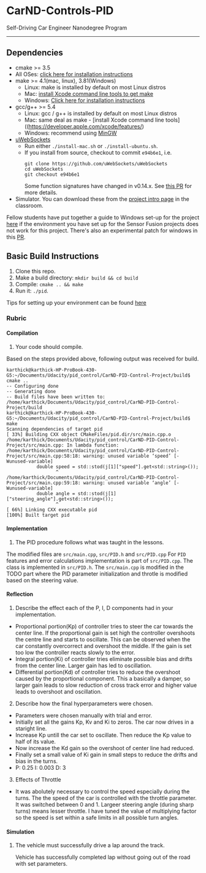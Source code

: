 # CarND-Controls-PID
Self-Driving Car Engineer Nanodegree Program

---

## Dependencies

* cmake >= 3.5
 * All OSes: [click here for installation instructions](https://cmake.org/install/)
* make >= 4.1(mac, linux), 3.81(Windows)
  * Linux: make is installed by default on most Linux distros
  * Mac: [install Xcode command line tools to get make](https://developer.apple.com/xcode/features/)
  * Windows: [Click here for installation instructions](http://gnuwin32.sourceforge.net/packages/make.htm)
* gcc/g++ >= 5.4
  * Linux: gcc / g++ is installed by default on most Linux distros
  * Mac: same deal as make - [install Xcode command line tools]((https://developer.apple.com/xcode/features/)
  * Windows: recommend using [MinGW](http://www.mingw.org/)
* [uWebSockets](https://github.com/uWebSockets/uWebSockets)
  * Run either `./install-mac.sh` or `./install-ubuntu.sh`.
  * If you install from source, checkout to commit `e94b6e1`, i.e.
    ```
    git clone https://github.com/uWebSockets/uWebSockets
    cd uWebSockets
    git checkout e94b6e1
    ```
    Some function signatures have changed in v0.14.x. See [this PR](https://github.com/udacity/CarND-MPC-Project/pull/3) for more details.
* Simulator. You can download these from the [project intro page](https://github.com/udacity/self-driving-car-sim/releases) in the classroom.

Fellow students have put together a guide to Windows set-up for the project [here](https://s3-us-west-1.amazonaws.com/udacity-selfdrivingcar/files/Kidnapped_Vehicle_Windows_Setup.pdf) if the environment you have set up for the Sensor Fusion projects does not work for this project. There's also an experimental patch for windows in this [PR](https://github.com/udacity/CarND-PID-Control-Project/pull/3).

## Basic Build Instructions

1. Clone this repo.
2. Make a build directory: `mkdir build && cd build`
3. Compile: `cmake .. && make`
4. Run it: `./pid`.

Tips for setting up your environment can be found [here](https://classroom.udacity.com/nanodegrees/nd013/parts/40f38239-66b6-46ec-ae68-03afd8a601c8/modules/0949fca6-b379-42af-a919-ee50aa304e6a/lessons/f758c44c-5e40-4e01-93b5-1a82aa4e044f/concepts/23d376c7-0195-4276-bdf0-e02f1f3c665d)

### Rubric

#### Compilation

1. Your code should compile.

Based on the steps provided above, following output was received for build.
```
karthick@karthick-HP-ProBook-430-G5:~/Documents/Udacity/pid_control/CarND-PID-Control-Project/build$ cmake ..
-- Configuring done
-- Generating done
-- Build files have been written to: /home/karthick/Documents/Udacity/pid_control/CarND-PID-Control-Project/build
karthick@karthick-HP-ProBook-430-G5:~/Documents/Udacity/pid_control/CarND-PID-Control-Project/build$ make
Scanning dependencies of target pid
[ 33%] Building CXX object CMakeFiles/pid.dir/src/main.cpp.o
/home/karthick/Documents/Udacity/pid_control/CarND-PID-Control-Project/src/main.cpp: In lambda function:
/home/karthick/Documents/Udacity/pid_control/CarND-PID-Control-Project/src/main.cpp:58:18: warning: unused variable ‘speed’ [-Wunused-variable]
           double speed = std::stod(j[1]["speed"].get<std::string>());
                  ^
/home/karthick/Documents/Udacity/pid_control/CarND-PID-Control-Project/src/main.cpp:59:18: warning: unused variable ‘angle’ [-Wunused-variable]
           double angle = std::stod(j[1]["steering_angle"].get<std::string>());
                  ^
[ 66%] Linking CXX executable pid
[100%] Built target pid
```

#### Implementation

1. The PID procedure follows what was taught in the lessons.

The modified files are `src/main.cpp`, `src/PID.h` and `src/PID.cpp`
For ``PID`` features and error calculations implementation is part of `src/PID.cpp`.
The class is implemented in `src/PID.h`.
The `src/main.cpp` is modified in the TODO part where the PID parameter initialization and throtle is modified based on the steering value.

#### Reflection

1. Describe the effect each of the P, I, D components had in your implementation.
-  Proportional portion(Kp) of controller tries to steer the car towards the center line. If the proportional gain is set high the controller overshoots the centre line and starts to oscillate. This can be observed when the car constantly overcorrect and overshoot the middle. If the gain is set too low the controller reacts slowly to the error.
-  Integral portion(Ki) of controller tries eliminate possible bias and drifts from the center line. Larger gain has led to oscillation.
-  Differential portion(Kd) of controller tries to reduce the overshoot caused by the proportional component. This a basically a damper, so larger gain leads to slow reduction of cross track error and higher value leads to overshoot and oscillation.

2. Describe how the final hyperparameters were chosen.
-  Parameters were chosen manually with trial and error.
-  Initially set all the gains Kp, Kv and Ki to zeros. The car now drives in a staright line.
-  Increase Kp untill the car set to oscillate. Then reduce the Kp value to half of its value.
-  Now increase the Kd gain so the overshoot of center line had reduced.
-  Finally set a small value of Ki gain in small steps to reduce the drifts and bias in the turns.
-  P: 0.25  I: 0.003  D: 3

3. Effects of Throttle
-  It was abolutely necessary to control the speed especially during the turns. The the speed of the car is controlled with the throttle parameter. It was switched between 0 and 1. Largeer steering angle (during sharp turns) means lesser throttle. I have tuned the value of multiplying factor so the speed is set within a safe limits in all possible turn angles.

#### Simulation

1. The vehicle must successfully drive a lap around the track.

   Vehicle has successfully completed lap without going out of the road with set parameters.